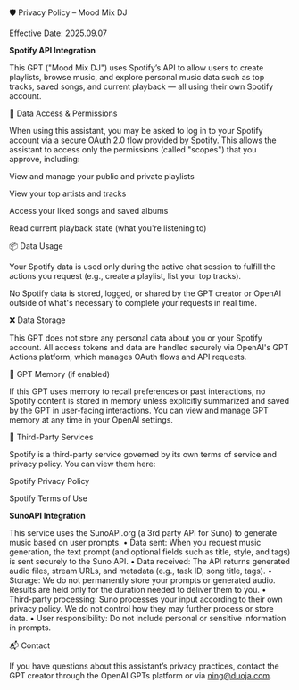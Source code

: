 🛡️ Privacy Policy – Mood Mix DJ

Effective Date: 2025.09.07

**Spotify API Integration**

This GPT ("Mood Mix DJ") uses Spotify’s API to allow users to create playlists, browse music, and explore personal music data such as top tracks, saved songs, and current playback — all using their own Spotify account.

🔐 Data Access & Permissions

When using this assistant, you may be asked to log in to your Spotify account via a secure OAuth 2.0 flow provided by Spotify. This allows the assistant to access only the permissions (called "scopes") that you approve, including:

View and manage your public and private playlists

View your top artists and tracks

Access your liked songs and saved albums

Read current playback state (what you're listening to)

📦 Data Usage

Your Spotify data is used only during the active chat session to fulfill the actions you request (e.g., create a playlist, list your top tracks).

No Spotify data is stored, logged, or shared by the GPT creator or OpenAI outside of what's necessary to complete your requests in real time.

❌ Data Storage

This GPT does not store any personal data about you or your Spotify account. All access tokens and data are handled securely via OpenAI's GPT Actions platform, which manages OAuth flows and API requests.

🧠 GPT Memory (if enabled)

If this GPT uses memory to recall preferences or past interactions, no Spotify content is stored in memory unless explicitly summarized and saved by the GPT in user-facing interactions. You can view and manage GPT memory at any time in your OpenAI settings.

🔗 Third-Party Services

Spotify is a third-party service governed by its own terms of service and privacy policy. You can view them here:

Spotify Privacy Policy

Spotify Terms of Use

**SunoAPI Integration**

This service uses the SunoAPI.org (a 3rd party API for Suno) to generate music based on user prompts.
	•	Data sent: When you request music generation, the text prompt (and optional fields such as title, style, and tags) is sent securely to the Suno API.
	•	Data received: The API returns generated audio files, stream URLs, and metadata (e.g., task ID, song title, tags).
	•	Storage: We do not permanently store your prompts or generated audio. Results are held only for the duration needed to deliver them to you.
	•	Third-party processing: Suno processes your input according to their own privacy policy. We do not control how they may further process or store data.
	•	User responsibility: Do not include personal or sensitive information in prompts.

📬 Contact

If you have questions about this assistant’s privacy practices, contact the GPT creator through the OpenAI GPTs platform or via ning@duoja.com.
